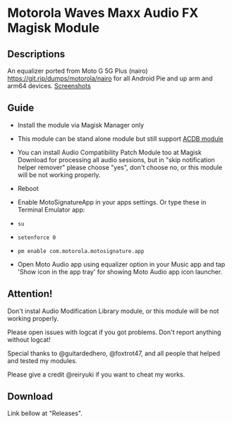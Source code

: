 # Motorola Waves Maxx Audio FX Magisk Module

## Descriptions
An equalizer ported from Moto G 5G Plus (nairo) https://git.rip/dumps/motorola/nairo for all Android Pie and up arm and arm64 devices.
[Screenshots](https://reiryuki.blogspot.com/2020/09/motorola-waves-maxx-audio-fx-magisk.html?m=1)

## Guide
- Install the module via Magisk Manager only

- This module can be stand alone module but still support [ACDB module](https://t.me/viperatmos)

- You can install Audio Compatibility Patch Module too at Magisk Download for processing all audio sessions,
but in "skip notification helper remover" please choose "yes", don't choose no, or this module will be not working properly.

- Reboot

- Enable MotoSignatureApp in your apps settings. Or type these in Terminal Emulator app:
- `su`
- `setenforce 0`
- `pm enable com.motorola.motosignature.app`

- Open Moto Audio app using equalizer option in your Music app and tap 'Show icon in the app tray' for showing Moto Audio app icon launcher.

## Attention!
Don't instal Audio Modification Library module, or this module will be not working properly.

Please open issues with logcat if you got problems. Don't report anything without logcat!

Special thanks to @guitardedhero, @foxtrot47, and all people that helped and tested my modules.

Please give a credit @reiryuki if you want to cheat my works.

## Download
Link bellow at "Releases".
